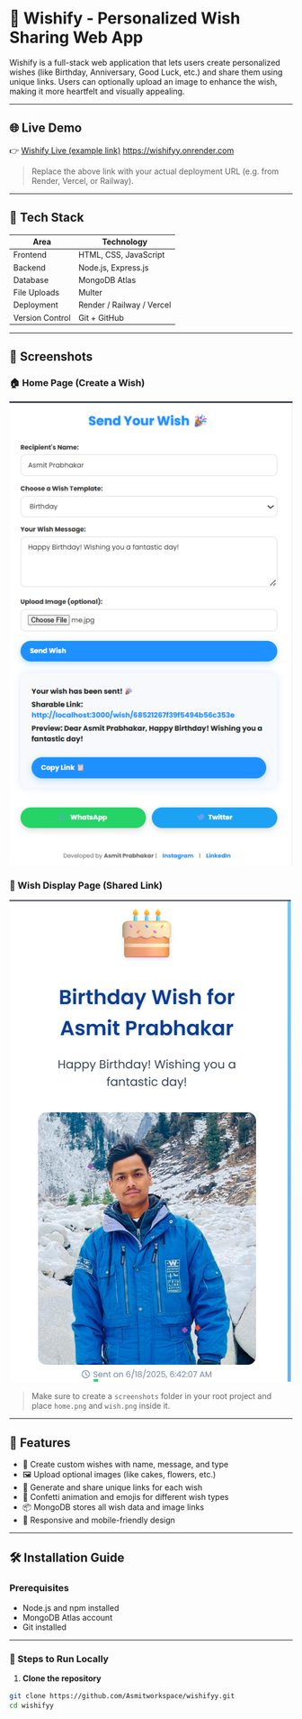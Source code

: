 # 🎉 Wishify - Personalized Wish Sharing Web App

Wishify is a full-stack web application that lets users create personalized wishes (like Birthday, Anniversary, Good Luck, etc.) and share them using unique links. Users can optionally upload an image to enhance the wish, making it more heartfelt and visually appealing.

---

## 🌐 Live Demo

👉 [Wishify Live (example link)](https://wishifyy.vercel.app/)
    https://wishifyy.onrender.com

> Replace the above link with your actual deployment URL (e.g. from Render, Vercel, or Railway).

---

## 🧰 Tech Stack

| Area       | Technology          |
|------------|---------------------|
| Frontend   | HTML, CSS, JavaScript |
| Backend    | Node.js, Express.js |
| Database   | MongoDB Atlas       |
| File Uploads | Multer             |
| Deployment | Render / Railway / Vercel |
| Version Control | Git + GitHub   |

---

## 📸 Screenshots

### 🏠 Home Page (Create a Wish)
![Home Page](home.png)

### 💌 Wish Display Page (Shared Link)
![Wish Page](wish.png)

> Make sure to create a `screenshots` folder in your root project and place `home.png` and `wish.png` inside it.

---

## 🚀 Features

- 📝 Create custom wishes with name, message, and type
- 🖼️ Upload optional images (like cakes, flowers, etc.)
- 🔗 Generate and share unique links for each wish
- 🎊 Confetti animation and emojis for different wish types
- 📦 MongoDB stores all wish data and image links
- 📱 Responsive and mobile-friendly design

---

## 🛠️ Installation Guide

### Prerequisites
- Node.js and npm installed
- MongoDB Atlas account
- Git installed

---

### 🔧 Steps to Run Locally

1. **Clone the repository**

```bash
git clone https://github.com/Asmitworkspace/wishifyy.git
cd wishifyy
